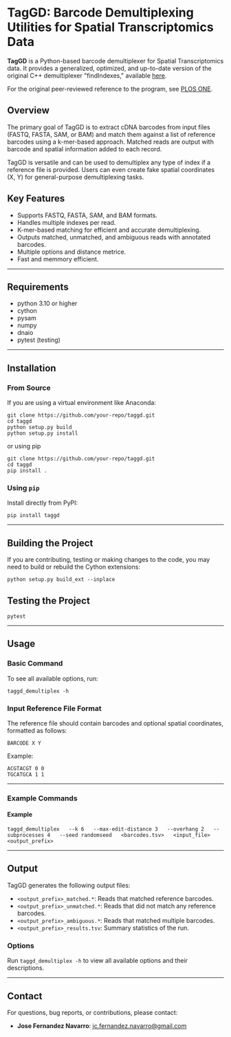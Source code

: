 # TagGD: Barcode Demultiplexing Utilities for Spatial Transcriptomics Data

**TagGD** is a Python-based barcode demultiplexer for Spatial Transcriptomics data.
It provides a generalized, optimized, and up-to-date version of the original C++ demultiplexer "findIndexes," available [here](https://github.com/pelinakan/UBD).

For the original peer-reviewed reference to the program, see [PLOS ONE](http://www.plosone.org/article/info%3Adoi%2F10.1371%2Fjournal.pone.0057521).

## Overview

The primary goal of TagGD is to extract cDNA barcodes from input files (FASTQ, FASTA, SAM, or BAM)
and match them against a list of reference barcodes using a k-mer-based approach. Matched reads are
output with barcode and spatial information added to each record.

TagGD is versatile and can be used to demultiplex any type of index if a reference file is provided.
Users can even create fake spatial coordinates (X, Y) for general-purpose demultiplexing tasks.

## Key Features

- Supports FASTQ, FASTA, SAM, and BAM formats.
- Handles multiple indexes per read.
- K-mer-based matching for efficient and accurate demultiplexing.
- Outputs matched, unmatched, and ambiguous reads with annotated barcodes.
- Multiple options and distance metrice.
- Fast and memmory efficient.

---

## Requirements

- python 3.10 or higher
- cython
- pysam
- numpy
- dnaio
- pytest (testing)

---

## Installation

### From Source

If you are using a virtual environment like Anaconda:

```console
git clone https://github.com/your-repo/taggd.git
cd taggd
python setup.py build
python setup.py install
```

or using pip

```console
git clone https://github.com/your-repo/taggd.git
cd taggd
pip install .
```

### Using `pip`

Install directly from PyPI:

```console
pip install taggd
```

---

## Building the Project

If you are contributing, testing or making changes to the code, you may need to build or rebuild the Cython extensions:

```console
python setup.py build_ext --inplace
```

## Testing the Project

```console
pytest
```

---

## Usage

### Basic Command

To see all available options, run:

```console
taggd_demultiplex -h
```

### Input Reference File Format

The reference file should contain barcodes and optional spatial coordinates, formatted as follows:

```tsv
BARCODE X Y
```

Example:

```tsv
ACGTACGT 0 0
TGCATGCA 1 1
```

---

### Example Commands

#### Example

```console
taggd_demultiplex   --k 6   --max-edit-distance 3   --overhang 2   --subprocesses 4   --seed randomseed   <barcodes.tsv>   <input_file>   <output_prefix>
```

---

## Output

TagGD generates the following output files:

- `<output_prefix>_matched.*`: Reads that matched reference barcodes.
- `<output_prefix>_unmatched.*`: Reads that did not match any reference barcodes.
- `<output_prefix>_ambiguous.*`: Reads that matched multiple barcodes.
- `<output_prefix>_results.tsv`: Summary statistics of the run.

### Options

Run `taggd_demultiplex -h` to view all available options and their descriptions.

---

## Contact

For questions, bug reports, or contributions, please contact:

- **Jose Fernandez Navarro**: <jc.fernandez.navarro@gmail.com>

